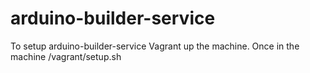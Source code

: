 # arduino-builder-service

To setup arduino-builder-service Vagrant up the machine. Once in the machine
/vagrant/setup.sh

